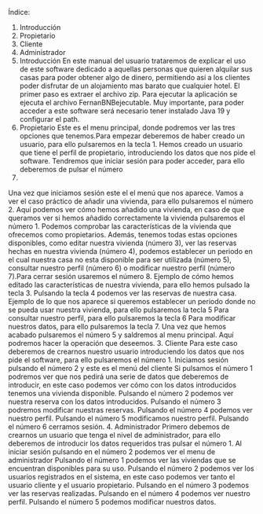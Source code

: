 Índice:
1. Introducción
2. Propietario
3. Cliente
4. Administrador
1. Introducción
En este manual del usuario trataremos de explicar el uso de este software dedicado a
aquellas personas que quieren alquilar sus casas para poder obtener algo de dinero,
permitiendo así a los clientes poder disfrutar de un alojamiento mas barato que cualquier
hotel.
El primer paso es extraer el archivo zip.
Para ejecutar la aplicación se ejecuta el archivo FernanBNBejecutable.
Muy importante, para poder acceder a este software será necesario tener instalado Java
19 y configurar el path.
2. Propietario
Este es el menu principal, donde podremos ver las tres opciones que tenemos.Para
empezar deberemos de haber creado un usuario, para ello pulsaremos en la tecla 1.
Hemos creado un usuario que tiene el perfil de propietario, introduciendo los datos que nos
pide el software.
Tendremos que iniciar sesión para poder acceder, para ello deberemos de pulsar el número
2.
Una vez que iniciamos sesión este el el menú que nos aparece.
Vamos a ver el caso práctico de añadir una vivienda, para ello pulsaremos el número 2.
Aquí podemos ver cómo hemos añadido una vivienda, en caso de que queramos ver si
hemos añadido correctamente la vivienda pulsaremos el número 1.
Podemos comprobar las características de la vivienda que ofrecemos como propietarios.
Además, tenemos todas estas opciones disponibles, como editar nuestra vivienda
(número 3), ver las reservas hechas en nuestra vivienda (número 4), podemos establecer
un periodo en el cual nuestra casa no esta disponible para ser utilizada (número 5),
consultar nuestro perfil (número 6) o modificar nuestro perfil (número 7).Para cerrar sesión
usaremos el número 8.
Ejemplo de cómo hemos editado las características de nuestra vivienda, para ello hemos
pulsado la tecla 3.
Pulsando la tecla 4 podemos ver las reservas de nuestra casa.
Ejemplo de lo que nos aparece si queremos establecer un periodo donde no se pueda usar
nuestra vivienda, para ello pulsaremos la tecla 5
Para consultar nuestro perfil, para ello pulsaremos la tecla 6
Para modificar nuestros datos, para ello pulsaremos la tecla 7.
Una vez que hemos acabado pulsaremos el número 5 y saldremos al menu principal.
Aquí podremos hacer la operación que deseemos.
3. Cliente
Para este caso deberemos de crearnos nuestro usuario introduciendo los datos que nos
pide el software, para ello pulsaremos el número 1.
Iniciamos sesión pulsando el número 2 y este es el menú del cliente
Si pulsamos el número 1 podremos ver que nos pedirá una serie de datos que deberemos
de introducir, en este caso podemos ver cómo con los datos introducidos tenemos una
vivienda disponible.
Pulsando el número 2 podemos ver nuestra reserva con los datos introducidos.
Pulsando el número 3 podremos modificar nuestras reservas.
Pulsando el número 4 podemos ver nuestro perfil.
Pulsando el número 5 modificamos nuestro perfil.
Pulsando el número 6 cerramos sesión.
4. Administrador
Primero debemos de crearnos un usuario que tenga el nivel de administrador, para ello
deberemos de introducir los datos requeridos tras pulsar el número 1.
Al iniciar sesión pulsando en el número 2 podemos ver el menu de administrador
Pulsando el número 1 podemos ver las viviendas que se encuentran disponibles para su
uso.
Pulsando el número 2 podemos ver los usuarios registrados en el sistema, en este caso
podemos ver tanto el usuario cliente y el usuario propietario.
Pulsando en el número 3 podemos ver las reservas realizadas.
Pulsando en el número 4 podemos ver nuestro perfil.
Pulsando el número 5 podemos modificar nuestros datos.

